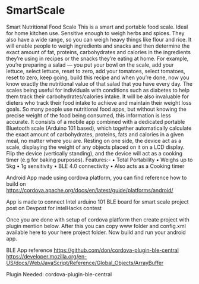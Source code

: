 # SmartScale
Smart Nutritional Food Scale
This is a smart and portable food scale. Ideal for home kitchen use. Sensitive enough to weigh herbs and spices. They also have a wide range, so you can weigh heavy things like flour and rice.
It will enable people to weigh ingredients and snacks and then determine the exact amount of fat, proteins, carbohydrates and calories in the ingredients they’re using in recipes or the snacks they’re eating at home. For example, you’re preparing a salad — you put your bowl on the scale, add your lettuce, select lettuce, reset to zero, add your tomatoes, select tomatoes, reset to zero, keep going, build this recipe and when you’re done, now you know exactly the nutritional value of that salad that you have every day. The scales being useful for individuals with conditions such as diabetes to help them track their carbohydrates/calories intake. It will be also invaluable for dieters who track their food intake to achieve and maintain their weight loss goals. So many people use nutritional food apps, but without knowing the precise weight of the food being consumed, this information is less accurate.
It consists of a mobile app combined with a dedicated portable Bluetooth scale (Arduino 101 based), which together automatically calculate the exact amount of carbohydrates, proteins, fats and calories in a given meal, no matter where you are.
Resting on one side, the device act as a scale, displaying the weight of any objects placed on it on a LCD display. Flip the device (vertically standing), and the device will act as a cooking timer (e.g for baking purposes).
Features:-
•	Total Portability
•	Weighs up to 5kg
•	1g sensitivity
•	BLE 4.0 connectivity
•	Also acts as a Cooking timer


Android App made using cordova platform, you can find reference how to build on https://cordova.apache.org/docs/en/latest/guide/platforms/android/

App is made to connect Intel arduino 101 BLE board for smart scale project post on Devpost for intelHacks contest

Once you are done with setup of cordova platform then create project with plugin mention below. After this you can copy www folder and config.xml available here to your here project folder. Now build and run your android app.

BLE App reference
https://github.com/don/cordova-plugin-ble-central
https://developer.mozilla.org/en-US/docs/Web/JavaScript/Reference/Global_Objects/ArrayBuffer

Plugin Needed:
cordova-plugin-ble-central
